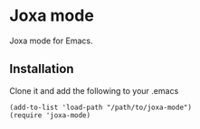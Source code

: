 # Joxa mode

Joxa mode for Emacs.

## Installation

Clone it and add the following to your .emacs

```emacs-lisp
(add-to-list 'load-path "/path/to/joxa-mode")
(require 'joxa-mode)
```
